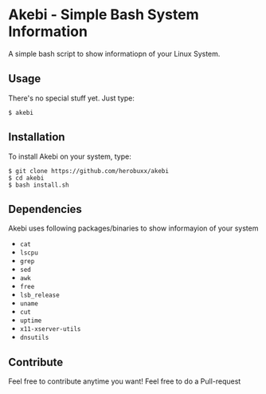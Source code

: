 # Akebi - Simple Bash System Information
A simple bash script to show informatiopn of your Linux System.

## Usage
There's no special stuff yet. Just type:
```
$ akebi
```

## Installation
To install Akebi on your system, type:
```
$ git clone https://github.com/herobuxx/akebi
$ cd akebi
$ bash install.sh
```

## Dependencies
Akebi uses following packages/binaries to show informayion of your system
- ```cat```
- ```lscpu```
- ```grep```
- ```sed```
- ```awk```
- ```free```
- ```lsb_release```
- ```uname```
- ```cut```
- ```uptime```
- ```x11-xserver-utils```
- ```dnsutils```

## Contribute
Feel free to contribute anytime you want! Feel free to do a Pull-request
